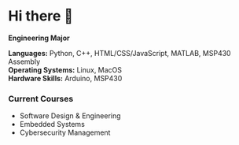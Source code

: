 # Hi there 👋
**Engineering Major**

**Languages:** Python, C++, HTML/CSS/JavaScript, MATLAB, MSP430 Assembly    
**Operating Systems:** Linux, MacOS  
**Hardware Skills:** Arduino, MSP430  

### Current Courses
- Software Design & Engineering  
- Embedded Systems  
- Cybersecurity Management  
